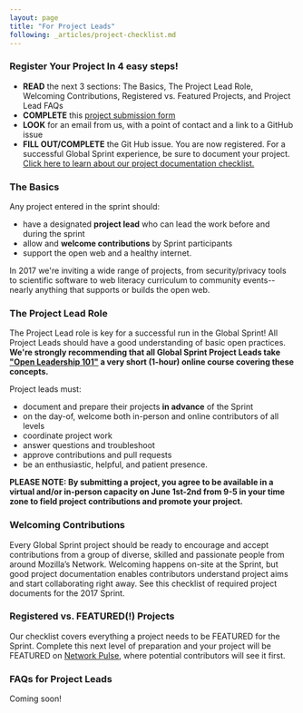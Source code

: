 ```yaml
---
layout: page
title: "For Project Leads"
following: _articles/project-checklist.md
---
```

### Register Your Project In 4 easy steps!

* **READ** the next 3 sections: The Basics, The Project Lead Role, Welcoming Contributions, Registered vs. Featured Projects, and Project Lead FAQs
* **COMPLETE** this [project submission form](https://goo.gl/forms/0enj1vARqdBA2FHF3)
* **LOOK** for an email from us, with a point of contact and a link to a GitHub issue
* **FILL OUT/COMPLETE** the Git Hub issue. You are now registered. For a successful Global Sprint experience, be sure to document your project. [Click here to learn about our project documentation checklist.](https://mozilla.github.io/global-sprint/project-checklist/)


### The Basics
Any project entered in the sprint should:

* have a designated **project lead** who can lead the work before and during the sprint
* allow and **welcome contributions** by Sprint participants
* support the open web and a healthy internet.

In 2017 we're inviting a wide range of projects, from security/privacy tools to scientific software to web literacy curriculum to community events-- nearly anything that supports or builds the open web.  

### The Project Lead Role
The Project Lead role is key for a successful run in the Global Sprint!  All Project Leads should have a good understanding of basic open practices. **We're strongly recommending that all Global Sprint Project Leads take ["Open Leadership 101"](https://mozilla.teachable.com/p/open-leadership-101) a very short (1-hour) online course covering these concepts.**

Project leads must:

* document and prepare their projects **in advance** of the Sprint
* on the day-of, welcome both in-person and online contributors of all levels
* coordinate project work
* answer questions and troubleshoot
* approve contributions and pull requests
* be an enthusiastic, helpful, and patient presence.

**PLEASE NOTE: By submitting a project, you agree to be available in a virtual and/or in-person capacity on June 1st-2nd from 9-5 in your time zone to field project contributions and promote your project.** 


### Welcoming Contributions
Every Global Sprint project should be ready to encourage and accept contributions from a group of diverse, skilled and passionate people from around Mozilla’s Network. Welcoming happens on-site at the Sprint,  but good project documentation enables contributors understand project aims and start collaborating right away. See this checklist of required project documents for the 2017 Sprint.


### Registered vs. FEATURED(!) Projects
Our checklist covers everything a project needs to be FEATURED  for the Sprint. Complete this next level of preparation and your project will be FEATURED on [Network Pulse](https://www.mozillapulse.org/featured), where potential contributors will see it first.

### FAQs for Project Leads
Coming soon!

